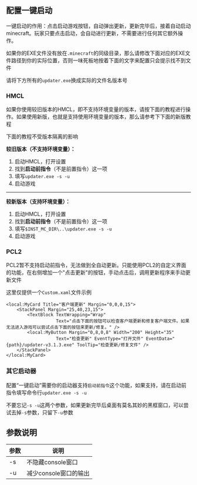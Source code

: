## 配置一键启动

一键启动的作用：点击启动游戏按钮，自动弹出更新，更新完毕后，接着自动启动minecraft。玩家只要点击启动，会自动进行更新，不需要进行任何其它额外操作。

如果你的EXE文件没有放在`.minecraft`的同级目录，那么请修改下面对应的EXE文件路径到你的实际位置，否则一味死板地按着下面的文字来配置只会提示找不到文件

请将下方所有的`updater.exe`换成实际的文件名版本号

<!-- tabs:start -->

### **HMCL**

如果你使用较旧版本的HMCL，即不支持环境变量的版本，请按下面的教程进行操作。如果使用新版，也就是支持使用环境变量的版本，那么请参考下下面的新版教程

下面的教程不受版本隔离的影响

**较旧版本（不支持环境变量）：**

1. 启动HMCL，打开设置
2. 找到**启动前指令**（不是前置指令）这一项
3. 填写`updater.exe -s -u`
4. 启动游戏

---

**较新版本（支持环境变量）：**

1. 启动HMCL，打开设置
2. 找到**启动前指令**（不是前置指令）这一项
3. 填写`$INST_MC_DIR\..\updater.exe -s -u`
4. 启动游戏

### **PCL2**

PCL2暂不支持启动前指令，无法做到全自动更新。只能使用PCL2的自定义界面的功能，在右侧增加一个"点击更新"的按钮，手动点击后，调用更新程序来手动更新文件

这里仅提供一个`Custom.xaml`文件示例

```xaml
<local:MyCard Title="客户端更新" Margin="0,0,0,15">
    <StackPanel Margin="25,40,23,15">
        <TextBlock TextWrapping="Wrap"
                   Text="点击下面的按钮可以检查客户端更新和修复客户端文件。如果无法进入游戏可以尝试点击下面的按钮来更新/修复。" />
        <local:MyButton Margin="0,8,0,8" Width="200" Height="35"
                   Text="检查更新" EventType="打开文件" EventData="{path}/updater-v3.1.3.exe" ToolTip="检查更新/修复文件" />
    </StackPanel>
</local:MyCard>
```

### **其它启动器**

配置“一键启动”需要你的启动器支持`启动前指令`这个功能，如果支持，请在启动前指令填写命令行`updater.exe -s -u`

不要忘记`-s -u`这两个参数，如果更新完毕后桌面有莫名其妙的黑框窗口，可以尝试去掉`-s`参数，只留下`-u`参数

<!-- tabs:end -->

## 参数说明

| 参数 | 说明                  |
| ---- | --------------------- |
| -s   | 不隐藏console窗口     |
| -u   | 减少console窗口的输出 |

